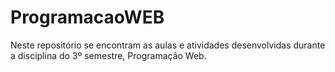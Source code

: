 # ProgramacaoWEB
Neste repositório se encontram as aulas e atividades desenvolvidas durante a disciplina do 3º semestre, Programação Web.
